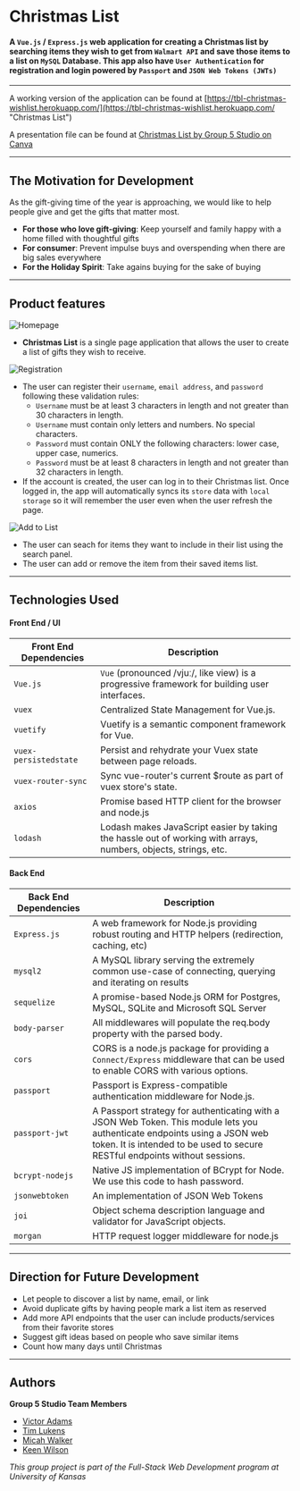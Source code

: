 # Christmas List

#### A `Vue.js` / `Express.js` web application for creating a Christmas list by searching items they wish to get from `Walmart API` and save those items to a list on `MySQL` Database. This app also have `User Authentication` for registration and login powered by `Passport` and `JSON Web Tokens (JWTs)`
---
A working version of the application can be found at [https://tbl-christmas-wishlist.herokuapp.com/](https://tbl-christmas-wishlist.herokuapp.com/  "Christmas List")

A presentation file can be found at [Christmas List by Group 5 Studio on Canva](https://www.canva.com/design/DADKkFeuvAs/iMZtkdK9FR4Ow6Wzv0ntqw/view?utm_content=DADKkFeuvAs&utm_campaign=designshare&utm_medium=link&utm_source=sharebutton)

---
## The Motivation for Development

As the gift-giving time of the year is approaching, we would like to help people give and get the gifts that matter most.
* **For those who love gift-giving**: Keep yourself and family happy with a home filled with thoughtful gifts
* **For consumer**: Prevent impulse buys and overspending when there are big sales everywhere
* **For the Holiday Spirit**: Take agains buying for the sake of buying

---
## Product features

![Homepage](./screenshots/christmaslist-welcomepage.png)
* **Christmas List** is a single page application that allows the user to create a list of gifts they wish to receive.

![Registration](./screenshots/christmaslist-register-validation.png)
* The user can register their `username`, `email address`, and `password` following these validation rules:
    * `Username` must be at least 3 characters in length and not greater than 30 characters in length.
    * `Username` must contain only letters and numbers. No special characters.
    * `Password` must contain ONLY the following characters: lower case, upper case, numerics.
    * `Password` must be at least 8 characters in length and not greater than 32 characters in length.
* If the account is created, the user can log in to their Christmas list. Once logged in, the app will automatically syncs its `store` data with `local storage` so it will remember the user even when the user refresh the page.

![Add to List](./screenshots/christmaslist-addtolist.png)
* The user can seach for items they want to include in their list using the search panel. 
* The user can add or remove the item from their saved items list.

---
## Technologies Used

#### Front End / UI
| Front End Dependencies  | Description |
| ------------- | ------------- |
| `Vue.js`  | `Vue` (pronounced /vjuː/, like view) is a progressive framework for building user interfaces.   |
| `vuex`  | Centralized State Management for Vue.js. |
| `vuetify`  | Vuetify is a semantic component framework for Vue. |
| `vuex-persistedstate`  | Persist and rehydrate your Vuex state between page reloads.  |
| `vuex-router-sync` | Sync vue-router's current $route as part of vuex store's state.  |
| `axios` | Promise based HTTP client for the browser and node.js  |
| `lodash`  | Lodash makes JavaScript easier by taking the hassle out of working with arrays, numbers, objects, strings, etc.  |

#### Back End
| Back End Dependencies  | Description |
| ------------- | ------------- |
| `Express.js`  | A web framework for Node.js providing robust routing and HTTP helpers (redirection, caching, etc)  |
| `mysql2` |  A MySQL library serving the extremely common use-case of connecting, querying and iterating on results |
| `sequelize`  | A promise-based Node.js ORM for Postgres, MySQL, SQLite and Microsoft SQL Server |
| `body-parser` | All middlewares will populate the req.body property with the parsed body.  |
| `cors`  | CORS is a node.js package for providing a `Connect/Express` middleware that can be used to enable CORS with various options.  |
| `passport` | Passport is Express-compatible authentication middleware for Node.js. |
| `passport-jwt` | A Passport strategy for authenticating with a JSON Web Token. This module lets you authenticate endpoints using a JSON web token. It is intended to be used to secure RESTful endpoints without sessions.  |
| `bcrypt-nodejs` | Native JS implementation of BCrypt for Node. We use this code to hash password.  |
| `jsonwebtoken` | An implementation of JSON Web Tokens |
| `joi` | Object schema description language and validator for JavaScript objects. |
| `morgan` | HTTP request logger middleware for node.js |

---
## Direction for Future Development
* Let people to discover a list by name, email, or link
* Avoid duplicate gifts by having people mark a list item as reserved
* Add more API endpoints that the user can include products/services from their favorite stores
* Suggest gift ideas based on people who save similar items
* Count how many days until Christmas

---
## Authors
**Group 5 Studio Team Members**
* [Victor Adams](https://kysper.github.io/)
* [Tim Lukens](https://timlukens.com/)
* [Micah Walker](https://mjwalker99.github.io/MW-Portfolio/)
* [Keen Wilson](https://keenwilson.com)

_This group project is part of the Full-Stack Web Development program at University of Kansas_
